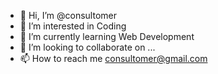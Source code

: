 - 👋 Hi, I’m @consultomer
- 👀 I’m interested in Coding
- 🌱 I’m currently learning Web Development
- 💞️ I’m looking to collaborate on ...
- 📫 How to reach me consultomer@gmail.com

<!---
consultomer/consultomer is a ✨ special ✨ repository because its `README.md` (this file) appears on your GitHub profile.
You can click the Preview link to take a look at your changes.
--->
